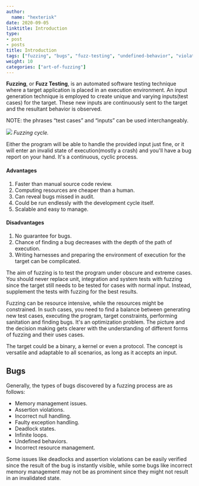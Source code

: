 ```yaml
---
author:
  name: "hexterisk"
date: 2020-09-05
linktitle: Introduction
type:
- post
- posts
title: Introduction
tags: ["fuzzing", "bugs", "fuzz-testing", "undefined-behavior", "violation", "deadlock"]
weight: 10
categories: ["art-of-fuzzing"]
---
```


**Fuzzing**, or **Fuzz Testing**, is an automated software testing technique where a target application is placed in an execution environment. An input generation technique is employed to create unique and varying inputs(test cases) for the target. These new inputs are continuously sent to the target and the resultant behavior is observed.

NOTE: the phrases “test cases” and “inputs” can be used interchangeably.

![](/Fuzzing_Introduction/a.png)
_Fuzzing cycle._

Either the program will be able to handle the provided input just fine, or it will enter an invalid state of execution(mostly a crash) and you'll have a bug report on your hand. It's a continuous, cyclic process.

#### Advantages

1.  Faster than manual source code review.
2.  Computing resources are cheaper than a human.
3.  Can reveal bugs missed in audit.
4.  Could be run endlessly with the development cycle itself.
5.  Scalable and easy to manage.

#### Disadvantages

1.  No guarantee for bugs.
2.  Chance of finding a bug decreases with the depth of the path of execution.
3.  Writing harnesses and preparing the environment of execution for the target can be complicated.

The aim of fuzzing is to test the program under obscure and extreme cases. You should never replace unit, integration and system tests with fuzzing since the target still needs to be tested for cases with normal input. Instead, supplement the tests with fuzzing for the best results.

Fuzzing can be resource intensive, while the resources might be constrained. In such cases, you need to find a balance between generating new test cases, executing the program, target constraints, performing sanitation and finding bugs. It's an optimization problem. The picture and the decision making gets clearer with the understanding of different forms of fuzzing and their uses cases.

The target could be a binary, a kernel or even a protocol. The concept is versatile and adaptable to all scenarios, as long as it accepts an input.

## Bugs

Generally, the types of bugs discovered by a fuzzing process are as follows:

*   Memory management issues.
*   Assertion violations.
*   Incorrect null handling.
*   Faulty exception handling.
*   Deadlock states.
*   Infinite loops.
*   Undefined behaviors.
*   Incorrect resource management.

Some issues like deadlocks and assertion violations can be easily verified since the result of the bug is instantly visible, while some bugs like incorrect memory management may not be as prominent since they might not result in an invalidated state.